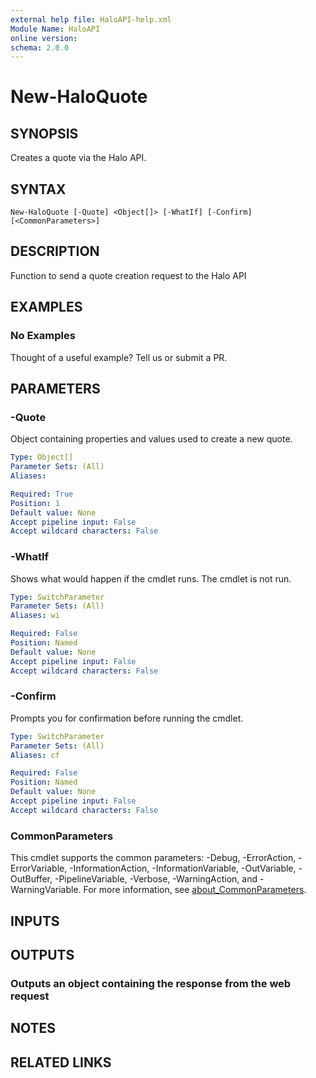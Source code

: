 ```yaml
---
external help file: HaloAPI-help.xml
Module Name: HaloAPI
online version:
schema: 2.0.0
---
```


# New-HaloQuote

## SYNOPSIS

Creates a quote via the Halo API.

## SYNTAX

```
New-HaloQuote [-Quote] <Object[]> [-WhatIf] [-Confirm] [<CommonParameters>]
```

## DESCRIPTION

Function to send a quote creation request to the Halo API

## EXAMPLES

### No Examples

Thought of a useful example? Tell us or submit a PR.

## PARAMETERS

### -Quote

Object containing properties and values used to create a new quote.

```yaml
Type: Object[]
Parameter Sets: (All)
Aliases:

Required: True
Position: 1
Default value: None
Accept pipeline input: False
Accept wildcard characters: False
```

### -WhatIf

Shows what would happen if the cmdlet runs. The cmdlet is not run.

```yaml
Type: SwitchParameter
Parameter Sets: (All)
Aliases: wi

Required: False
Position: Named
Default value: None
Accept pipeline input: False
Accept wildcard characters: False
```

### -Confirm

Prompts you for confirmation before running the cmdlet.

```yaml
Type: SwitchParameter
Parameter Sets: (All)
Aliases: cf

Required: False
Position: Named
Default value: None
Accept pipeline input: False
Accept wildcard characters: False
```

### CommonParameters
This cmdlet supports the common parameters: -Debug, -ErrorAction, -ErrorVariable, -InformationAction, -InformationVariable, -OutVariable, -OutBuffer, -PipelineVariable, -Verbose, -WarningAction, and -WarningVariable. For more information, see [about_CommonParameters](http://go.microsoft.com/fwlink/?LinkID=113216).

## INPUTS

## OUTPUTS

### Outputs an object containing the response from the web request

## NOTES

## RELATED LINKS

